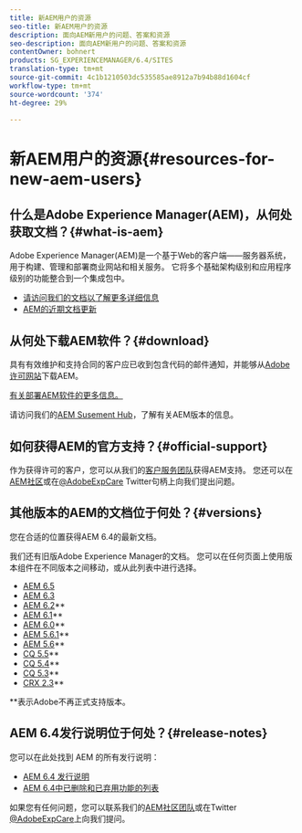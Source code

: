 ```yaml
---
title: 新AEM用户的资源
seo-title: 新AEM用户的资源
description: 面向AEM新用户的问题、答案和资源
seo-description: 面向AEM新用户的问题、答案和资源
contentOwner: bohnert
products: SG_EXPERIENCEMANAGER/6.4/SITES
translation-type: tm+mt
source-git-commit: 4c1b1210503dc535585ae8912a7b94b88d1604cf
workflow-type: tm+mt
source-wordcount: '374'
ht-degree: 29%

---
```



# 新AEM用户的资源{#resources-for-new-aem-users}

## 什么是Adobe Experience Manager(AEM)，从何处获取文档？{#what-is-aem}

Adobe Experience Manager(AEM)是一个基于Web的客户端——服务器系统，用于构建、管理和部署商业网站和相关服务。 它将多个基础架构级别和应用程序级别的功能整合到一个集成包中。

* [请访问我们的文档以了解更多详细信息](/help/sites-deploying/home.md)
* [AEM的近期文档更新](https://helpx.adobe.com/experience-manager/documentation-updates.html)

## 从何处下载AEM软件？{#download}

具有有效维护和支持合同的客户应已收到包含代码的邮件通知，并能够从[Adobe许可网站](http://licensing.adobe.com/)下载AEM。

[有关部署AEM软件的更多信息。](/help/sites-deploying/home.md)

请访问我们的[AEM Susement Hub](https://helpx.adobe.com/experience-manager/aem-releases-updates.html)，了解有关AEM版本的信息。

## 如何获得AEM的官方支持？{#official-support}

作为获得许可的客户，您可以从我们的[客户服务团队](https://helpx.adobe.com/cn/marketing-cloud/contact-support.html)获得AEM支持。 您还可以在[AEM社区](https://forums.adobe.com/community/experience-cloud/marketing-cloud/experience-manager)或在[@AdobeExpCare](https://twitter.com/adobeexpcare) Twitter句柄上向我们提出问题。

## 其他版本的AEM的文档位于何处？{#versions}

您在合适的位置获得AEM 6.4的最新文档。

我们还有旧版Adobe Experience Manager的文档。 您可以在任何页面上使用版本组件在不同版本之间移动，或从此列表中进行选择。

* [AEM 6.5](https://helpx.adobe.com/cn/support/experience-manager/6-5.html)
* [AEM 6.3](https://helpx.adobe.com/cn/support/experience-manager/6-3.html)
* [AEM 6.2](https://helpx.adobe.com/cn/support/experience-manager/6-2.html)**
* [AEM 6.1](https://docs.adobe.com/docs/cn/aem/6-1.html)**
* [AEM 6.0](https://docs.adobe.com/docs/cn/aem/6-0.html)**
* [AEM 5.6.1](https://helpx.adobe.com/experience-manager/aem-previous-versions.html)**
* [AEM 5.6](https://helpx.adobe.com/experience-manager/aem-previous-versions.html)**
* [CQ 5.5](https://helpx.adobe.com/experience-manager/aem-previous-versions.html)**
* [CQ 5.4](https://helpx.adobe.com/experience-manager/aem-previous-versions.html)**
* [CQ 5.3](https://helpx.adobe.com/experience-manager/aem-previous-versions.html)**
* [CRX 2.3](https://helpx.adobe.com/experience-manager/aem-previous-versions.html)**

**表示Adobe不再正式支持版本。

## AEM 6.4发行说明位于何处？{#release-notes}

您可以在此处找到 AEM 的所有发行说明：

* [AEM 6.4 发行说明](/help/release-notes/home.md)
* [AEM 6.4中已删除和已弃用功能的列表](/help/release-notes/deprecated-removed-features.md)

如果您有任何问题，您可以联系我们的[AEM社区团队](http://help-forums.adobe.com/content/adobeforums/en/experience-manager-forum/adobe-experience-manager.html)或在Twitter [@AdobeExpCare](https://twitter.com/adobeexpcare)上向我们提问。
